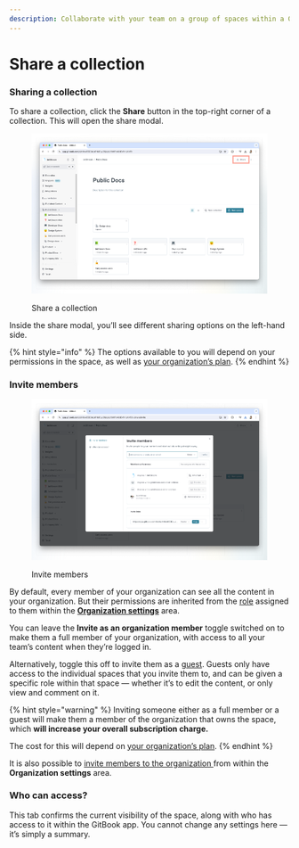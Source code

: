 ```yaml
---
description: Collaborate with your team on a group of spaces within a GitBook collection.
---
```


# Share a collection

### Sharing a collection

To share a collection, click the **Share** button in the top-right corner of a collection. This will open the share modal.

<figure><img src="../../.gitbook/assets/share-collection.png" alt=""><figcaption><p>Share a collection</p></figcaption></figure>

Inside the share modal, you’ll see different sharing options on the left-hand side.

{% hint style="info" %}
The options available to you will depend on your permissions in the space, as well as [your organization’s plan](../../account-management/plans/).
{% endhint %}

### Invite members

<figure><img src="../../.gitbook/assets/invite-members-collection.png" alt=""><figcaption><p>Invite members</p></figcaption></figure>

By default, every member of your organization can see all the content in your organization. But their permissions are inherited from the [role](../../account-management/member-management/roles.md) assigned to them within the [**Organization settings**](../../account-management/organization-management.md) area.&#x20;

You can leave the **Invite as an organization member** toggle switched on to make them a full member of your organization, with access to all your team’s content when they’re logged in.&#x20;

Alternatively, toggle this off to invite them as a [guest](../../account-management/member-management/roles.md#guest-role). Guests only have access to the individual spaces that you invite them to, and can be given a specific role within that space — whether it’s to edit the content, or only view and comment on it.

{% hint style="warning" %}
Inviting someone either as a full member or a guest will make them a member of the organization that owns the space, which **will increase your overall subscription charge.**

The cost for this will depend on [your organization’s plan](../../account-management/plans/).
{% endhint %}

It is also possible to [invite members to the organization ](../../account-management/member-management/invite-members-to-your-organization.md)from within the **Organization settings** area.

### Who can access?

This tab confirms the current visibility of the space, along with who has access to it within the GitBook app. You cannot change any settings here — it’s simply a summary.
